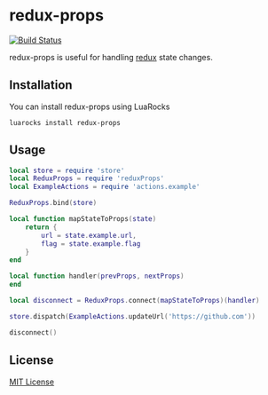 # redux-props
[![Build Status](https://api.travis-ci.org/pyericz/redux-props.svg?branch=master)](https://travis-ci.org/pyericz/redux-props)

redux-props is useful for handling [redux](https://github.com/pyericz/redux-lua) state changes.

## Installation
You can install redux-props using LuaRocks
```
luarocks install redux-props
```

## Usage
```lua
local store = require 'store'
local ReduxProps = require 'reduxProps'
local ExampleActions = require 'actions.example'

ReduxProps.bind(store)

local function mapStateToProps(state)
    return {
        url = state.example.url,
        flag = state.example.flag
    }
end

local function handler(prevProps, nextProps)
end

local disconnect = ReduxProps.connect(mapStateToProps)(handler)

store.dispatch(ExampleActions.updateUrl('https://github.com'))

disconnect()
```

## License
[MIT License](https://github.com/pyericz/redux-props/blob/master/LICENSE)
